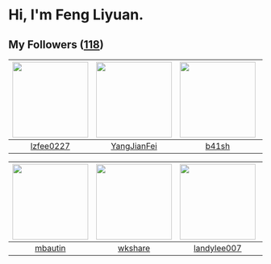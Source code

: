 # Hi, I'm Feng Liyuan.

## My Followers ([118](https://github.com/SunRunAway?tab=followers))

| <img src="https://avatars.githubusercontent.com/u/1984045?v=4" width="150" height="150" /> | <img src="https://avatars.githubusercontent.com/u/16703333?v=4" width="150" height="150" /> | <img src="https://avatars.githubusercontent.com/u/1070352?v=4" width="150" height="150" /> | <img src="https://avatars.githubusercontent.com/u/4898483?v=4" width="150" height="150" /> |
| :----------------------------------------------------------------------------------------: | :-----------------------------------------------------------------------------------------: | :----------------------------------------------------------------------------------------: | :----------------------------------------------------------------------------------------: |
|                          [lzfee0227](https://github.com/lzfee0227)                         |                        [YangJianFei](https://github.com/YangJianFei)                        |                              [b41sh](https://github.com/b41sh)                             |                            [sudotty](https://github.com/sudotty)                           |

| <img src="https://avatars.githubusercontent.com/u/552936?v=4" width="150" height="150" /> | <img src="https://avatars.githubusercontent.com/u/2918384?v=4" width="150" height="150" /> | <img src="https://avatars.githubusercontent.com/u/8664695?v=4" width="150" height="150" /> | <img src="https://avatars.githubusercontent.com/u/3843588?v=4" width="150" height="150" /> |
| :---------------------------------------------------------------------------------------: | :----------------------------------------------------------------------------------------: | :----------------------------------------------------------------------------------------: | :----------------------------------------------------------------------------------------: |
|                           [mbautin](https://github.com/mbautin)                           |                            [wkshare](https://github.com/wkshare)                           |                        [landylee007](https://github.com/landylee007)                       |                             [momaek](https://github.com/momaek)                            |